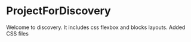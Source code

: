 # ProjectForDiscovery
Welcome to discovery. It includes css flexbox and blocks layouts.
Added CSS files

